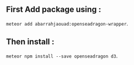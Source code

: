 ## First Add package using :  
`meteor add abarrahjaouad:openseadragon-wrapper`.  
## Then install :  
`meteor npm install --save openseadragon d3`.  
